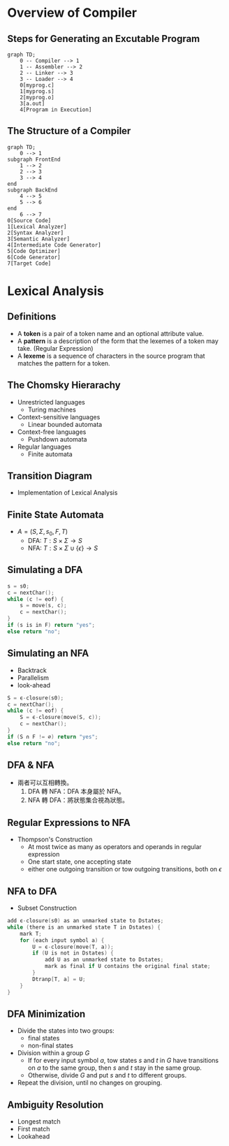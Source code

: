 # Overview of Compiler

## Steps for Generating an Excutable Program

```mermaid
graph TD;
    0 -- Compiler --> 1
    1 -- Assembler --> 2
    2 -- Linker --> 3
    3 -- Loader --> 4
    0[myprog.c]
    1[myprog.s]
    2[myprog.o]
    3[a.out]
    4[Program in Execution]
```

## The Structure of a Compiler

```mermaid
graph TD;
    0 --> 1
subgraph FrontEnd    
    1 --> 2
    2 --> 3
    3 --> 4
end
subgraph BackEnd
    4 --> 5 
    5 --> 6
end
    6 --> 7
0[Source Code]
1[Lexical Analyzer]
2[Syntax Analyzer]
3[Semantic Analyzer]
4[Intermediate Code Generator]
5[Code Optimizer]
6[Code Generator]
7[Target Code]    
```

# Lexical Analysis

## Definitions

- A **token** is a pair of a token name and an optional attribute value.
- A **pattern** is a description of the form that the lexemes of a token may take. (Regular Expression)
- A **lexeme** is a sequence of characters in the source program that matches the pattern for a token.


## The Chomsky Hierarachy

- Unrestricted languages
    - Turing machines
- Context-sensitive languages
    - Linear bounded automata
- Context-free languages
    - Pushdown automata
- Regular languages
    - Finite automata

## Transition Diagram

- Implementation of Lexical Analysis

## Finite State Automata

- $A = (S, \Sigma, s_0, F, T)$
    - DFA: $T: S \times \Sigma \to S$
    - NFA: $T: S \times \Sigma \cup \{\epsilon\} \to S$

## Simulating a DFA

```c
s = s0;
c = nextChar();
while (c != eof) {
    s = move(s, c);
    c = nextChar();
}
if (s is in F) return "yes";
else return "no";
```

## Simulating an NFA

- Backtrack
- Parallelism
- look-ahead

```c
S = ϵ-closure(s0);
c = nextChar();
while (c != eof) {
    S = ϵ-closure(move(S, c));
    c = nextChar();
}
if (S ∩ F != ∅) return "yes";
else return "no";
```

## DFA & NFA

- 兩者可以互相轉換。
    1.  DFA 轉 NFA：DFA 本身屬於 NFA。
    2. NFA 轉 DFA：將狀態集合視為狀態。

## Regular Expressions to NFA

- Thompson's Construction
    - At most twice as many as operators and operands in regular expression
    - One start state, one accepting state
    - either one outgoing transition or tow outgoing transitions, both on $\epsilon$

## NFA to DFA

- Subset Construction

```c
add ϵ-closure(s0) as an unmarked state to Dstates;
while (there is an unmarked state T in Dstates) {
    mark T;
    for (each input symbol a) {
        U = ϵ-closure(move(T, a));
        if (U is not in Dstates) {
            add U as an unmarked state to Dstates;
            mark as final if U contains the original final state;
        }
        Dtranp[T, a] = U;
    }
}
```    

## DFA Minimization

- Divide the states into two groups:
    - final states
    - non-final states
- Division within a group $G$
    - If for every input symbol $a$, tow states $s$ and $t$ in $G$ have transitions on $a$ to the same group, then $s$ and $t$ stay in the same group.
    - Otherwise, divide $G$ and put $s$ and $t$ to different groups.
- Repeat the division, until no changes on grouping.

## Ambiguity Resolution

- Longest match
- First match
- Lookahead
